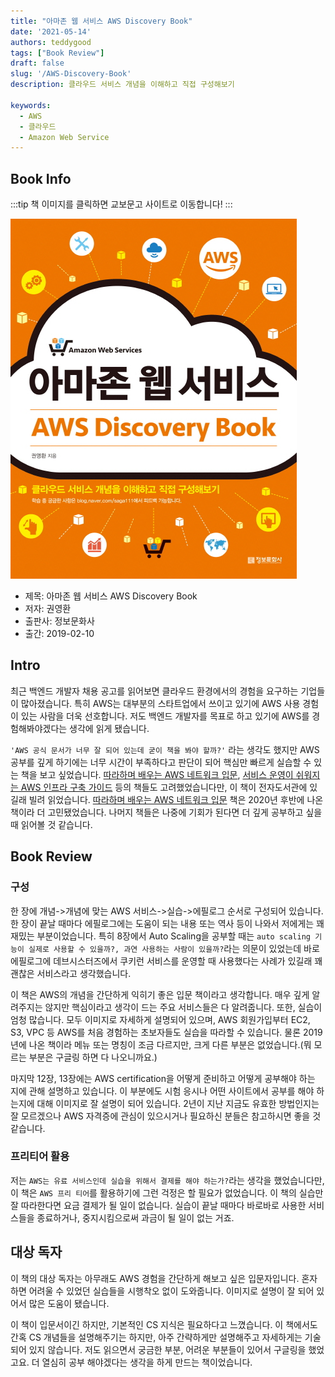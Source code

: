```yaml
---
title: "아마존 웹 서비스 AWS Discovery Book"
date: '2021-05-14'
authors: teddygood
tags: ["Book Review"]
draft: false
slug: '/AWS-Discovery-Book'
description: 클라우드 서비스 개념을 이해하고 직접 구성해보기

keywords:
  - AWS
  - 클라우드
  - Amazon Web Service
---
```


## Book Info

:::tip
책 이미지를 클릭하면 교보문고 사이트로 이동합니다!
:::

[![책](../assets/review/AWS-discovery-book.jpg)](http://www.kyobobook.co.kr/product/detailViewKor.laf?ejkGb=KOR&mallGb=KOR&barcode=9788956748238&orderClick=LEa&Kc=)

- 제목: 아마존 웹 서비스 AWS Discovery Book
- 저자: 권영환
- 출판사: 정보문화사
- 출간: 2019-02-10

<!--truncate-->

## Intro

최근 백엔드 개발자 채용 공고를 읽어보면 클라우드 환경에서의 경험을 요구하는 기업들이 많아졌습니다. 특히 AWS는 대부분의 스타트업에서 쓰이고 있기에 AWS 사용 경험이 있는 사람을 더욱 선호합니다. 저도 백엔드 개발자를 목표로 하고 있기에 AWS를 경험해봐야겠다는 생각에 읽게 됐습니다.

`'AWS 공식 문서가 너무 잘 되어 있는데 굳이 책을 봐야 할까?'` 라는 생각도 했지만 AWS 공부를 깊게 하기에는 너무 시간이 부족하다고 판단이 되어 핵심만 빠르게 실습할 수 있는 책을 보고 싶었습니다. [따라하며 배우는 AWS 네트워크 입문](http://pod.kyobobook.co.kr/podBook/podBookDetailView.ink?barcode=1400000392652&ejkGb=KOR), [서비스 운영이 쉬워지는 AWS 인프라 구축 가이드](http://www.kyobobook.co.kr/product/detailViewKor.laf?ejkGb=KOR&mallGb=KOR&barcode=9791158391317&orderClick=LEa&Kc=) 등의 책들도 고려했었습니다만, 이 책이 전자도서관에 있길래 빌려 읽었습니다. [따라하며 배우는 AWS 네트워크 입문](http://pod.kyobobook.co.kr/podBook/podBookDetailView.ink?barcode=1400000392652&ejkGb=KOR) 책은 2020년 후반에 나온 책이라 더 고민됐었습니다. 나머지 책들은 나중에 기회가 된다면 더 깊게 공부하고 싶을 때 읽어볼 것 같습니다. 

## Book Review

### 구성

한 장에 개념->개념에 맞는 AWS 서비스->실습->에필로그 순서로 구성되어 있습니다. 한 장이 끝날 때마다 에필로그에는 도움이 되는 내용 또는 역사 등이 나와서 저에게는 꽤 재밌는 부분이었습니다. 특히 8장에서 Auto Scaling을 공부할 때는 `auto scaling 기능이 실제로 사용할 수 있을까?, 과연 사용하는 사람이 있을까?`라는 의문이 있었는데 바로 에필로그에 데브시스터즈에서 쿠키런 서비스를 운영할 때 사용했다는 사례가 있길래 꽤 괜찮은 서비스라고 생각했습니다.

이 책은 AWS의 개념을 간단하게 익히기 좋은 입문 책이라고 생각합니다. 매우 깊게 알려주지는 않지만 핵심이라고 생각이 드는 주요 서비스들은 다 알려줍니다. 또한, 실습이 엄청 많습니다. 모두 이미지로 자세하게 설명되어 있으며, AWS 회원가입부터 EC2, S3, VPC 등 AWS를 처음 경험하는 초보자들도 실습을 따라할 수 있습니다. 물론 2019년에 나온 책이라 메뉴 또는 명칭이 조금 다르지만, 크게 다른 부분은 없었습니다.(뭐 모르는 부분은 구글링 하면 다 나오니까요.)

마지막 12장, 13장에는 AWS certification을 어떻게 준비하고 어떻게 공부해야 하는 지에 관해 설명하고 있습니다. 이 부분에도 시험 응시나 어떤 사이트에서 공부를 해야 하는지에 대해 이미지로 잘 설명이 되어 있습니다. 2년이 지난 지금도 유효한 방법인지는 잘 모르겠으나 AWS 자격증에 관심이 있으시거나 필요하신 분들은 참고하시면 좋을 것 같습니다.

### 프리티어 활용

저는 `AWS는 유료 서비스인데 실습을 위해서 결제를 해야 하는가?`라는 생각을 했었습니다만, 이 책은 `AWS 프리 티어`를 활용하기에 그런 걱정은 할 필요가 없었습니다. 이 책의 실습만 잘 따라한다면 요금 결제가 될 일이 없습니다. 실습이 끝날 때마다 바로바로 사용한 서비스들을 종료하거나, 중지시킴으로써 과금이 될 일이 없는 거죠.

## 대상 독자

이 책의 대상 독자는 아무래도 AWS 경험을 간단하게 해보고 싶은 입문자입니다. 혼자 하면 어려울 수 있었던 실습들을 시행착오 없이 도와줍니다. 이미지로 설명이 잘 되어 있어서 많은 도움이 됐습니다. 

이 책이 입문서이긴 하지만, 기본적인 CS 지식은 필요하다고 느꼈습니다. 이 책에서도 간혹 CS 개념들을 설명해주기는 하지만, 아주 간략하게만 설명해주고 자세하게는 기술되어 있지 않습니다. 저도 읽으면서 궁금한 부분, 어려운 부분들이 있어서 구글링을 했었고요. 더 열심히 공부 해야겠다는 생각을 하게 만드는 책이었습니다.